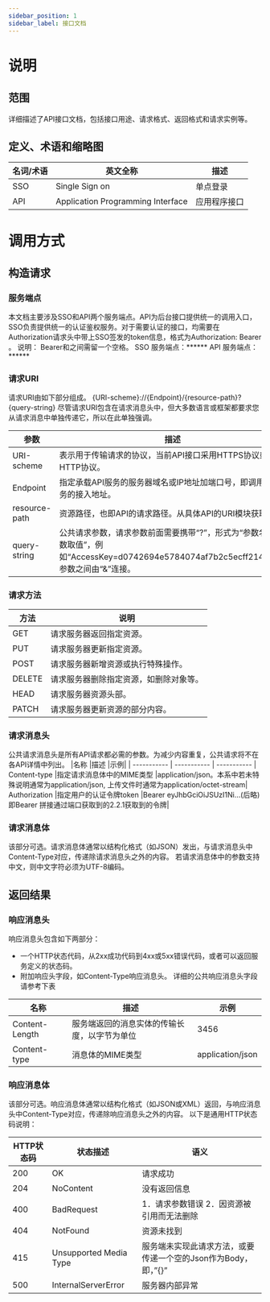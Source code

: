 ```yaml
---
sidebar_position: 1
sidebar_label: 接口文档
---
```

# 说明
## 范围
详细描述了API接口文档，包括接口用途、请求格式、返回格式和请求实例等。

## 定义、术语和缩略图
| 名词/术语      | 英文全称 | 描述 |
| ----------- | ----------- | ----------- |
| SSO      |  Single Sign on   | 单点登录
| API      |  Application Programming Interface   | 应用程序接口

# 调用方式
## 构造请求
### 服务端点

本文档主要涉及SSO和API两个服务端点。API为后台接口提供统一的调用入口，SSO负责提供统一的认证鉴权服务。对于需要认证的接口，均需要在Authorization请求头中带上SSO签发的token信息，格式为Authorization: Bearer <token>。
说明： Bearer和<token>之间需留一个空格。
SSO 服务端点：******
API 服务端点：******

### 请求URI

请求URI由如下部分组成。 {URI-scheme}://{Endpoint}/{resource-path}?{query-string} 尽管请求URI包含在请求消息头中，但大多数语言或框架都要求您从请求消息中单独传递它，所以在此单独强调。

| 参数      | 描述 | 
| ----------- | ----------- | 
| URI-scheme      | 表示用于传输请求的协议，当前API接口采用HTTPS协议或HTTP协议。  | 
| Endpoint      | 指定承载API服务的服务器域名或IP地址加端口号，即调用API服务的接入地址。  | 
| resource-path     | 资源路径，也即API的请求路径。从具体API的URI模块获取。  | 
| query-string     | 公共请求参数，请求参数前面需要携带“?”，形式为“参数名=参数取值”，例如“AccessKey=d0742694e5784074af7b2c5ecff21455”，参数之间由“&”连接。  | 


### 请求方法

| 方法      | 说明 | 
| ----------- | ----------- | 
| GET     | 请求服务器返回指定资源。  | 
| PUT      | 请求服务器更新指定资源。  | 
| POST     | 请求服务器新增资源或执行特殊操作。| 
| DELETE     | 请求服务器删除指定资源，如删除对象等。 | 
| HEAD     | 请求服务器资源头部。| 
| PATCH     | 请求服务器更新资源的部分内容。| 


### 请求消息头

公共请求消息头是所有API请求都必需的参数。为减少内容重复，公共请求将不在各API详情中列出。
|名称	|描述	|示例|
| ----------- | ----------- | ----------- | 
Content-type	|指定请求消息体中的MIME类型	|application/json。本系中若未特殊说明通常为application/json, 上传文件时通常为application/octet-stream|
Authorization	|指定用户的认证令牌token	|Bearer eyJhbGciOiJSUzI1Ni…(后略) 即Bearer 拼接通过端口获取到的2.2.1获取到的令牌|

### 请求消息体

该部分可选。请求消息体通常以结构化格式（如JSON）发出，与请求消息头中Content-Type对应，传递除请求消息头之外的内容。 若请求消息体中的参数支持中文，则中文字符必须为UTF-8编码。

## 返回结果
### 响应消息头

响应消息头包含如下两部分：
- 一个HTTP状态代码，从2xx成功代码到4xx或5xx错误代码，或者可以返回服务定义的状态码。
- 附加响应头字段，如Content-Type响应消息头。 详细的公共响应消息头字段请参考下表

|名称	|描述	|示例|
| ----------- | ----------- | ----------- | 
|Content-Length	|服务端返回的消息实体的传输长度，以字节为单位	|3456|
|Content-type	|消息体的MIME类型	|application/json|

### 响应消息体

该部分可选。响应消息体通常以结构化格式（如JSON或XML）返回，与响应消息头中Content-Type对应，传递除响应消息头之外的内容。 以下是通用HTTP状态码说明：

|HTTP状态码	|状态描述	|语义|
| ------------- | ----------- | ----------- | 
|200	|OK	|请求成功|
|204	|NoContent	|没有返回信息|
|400	|BadRequest	|1．请求参数错误 2．因资源被引用而无法删除|
|404	|NotFound	|资源未找到|
|415	|Unsupported Media Type	|服务端未实现此请求方法，或要传递一个空的Json作为Body，即，”{}”|
|500	|InternalServerError	|服务器内部异常|